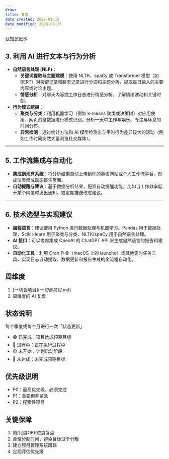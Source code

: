 ```yaml
---
draw:
title: 复盘
date created: 2025-01-15
date modified: 2025-03-27
---
```


[认知记账本](认知记账本.md)

## 3. 利用 AI 进行文本与行为分析

- **自然语言处理 (NLP)**：
    - **关键词提取与主题建模**：使用 NLTK、spaCy 或 Transformer 模型（如 BERT）对按键记录和聊天记录进行分词和主题分析，提取每日输入的主要内容或讨论主题。
    - **情感分析**：对聊天内容或工作日志进行情感分析，了解情绪波动和关键时刻。
- **行为模式挖掘**：
    - **聚类与分类**：利用机器学习（例如 k-means 聚类或决策树）对应用使用、网页浏览数据进行模式识别，分析一天中工作与娱乐、专注与休息的时间分布。
    - **异常检测**：通过统计方法和 AI 模型检测出与平时行为差异较大的活动（例如工作时间突然大量浏览社交媒体）。

---

## 5. 工作流集成与自动化

- **集成到现有系统**：将分析结果自动上传到你的英语网站或个人工作流平台，形成仪表盘或动态报告页面。
- **自动提醒与建议**：基于数据分析结果，配置自动提醒功能，比如当工作效率低于某个阈值时发出通知，或定期推送改进建议。

---

## 6. 技术选型与实现建议

- **编程语言**：建议使用 Python 进行数据处理与机器学习。Pandas 用于数据处理，Scikit-learn 用于聚类与分类，NLTK/spaCy 用于自然语言处理。
- **AI 接口**：可以考虑集成 OpenAI 的 ChatGPT API 来生成自然语言的报告和建议。
- **自动化工具**：利用 Cron 作业（macOS 上的 launchd）或其他定时任务工具，实现日志自动提取、数据更新和报告生成的全流程自动化。


 
 
 
 
 
 
 
 
 
 
 
 
 
 ## 周维度
 
 1. [一切皆项目$](一切皆项目$.md)
2. 周维度的 AI 复盘

## 状态说明

每个季度或每个月进行一次「状态更新」

- 🟢 已完成：项目达成预期目标
- 🔵 进行中：正在执行过程中
- 🟡 未开始：计划启动阶段
- 🔴 未达成：未完成预期目标

## 优先级说明

- P0：最高优先级，必须完成
- P1：重要但非紧急
- P2：探索性项目

## 关键保障

1. 周/月度OKR进度复盘
2. 合理分配时间，避免目标过于分散
3. 建立项目管理系统跟踪
4. 定期评估优先级
